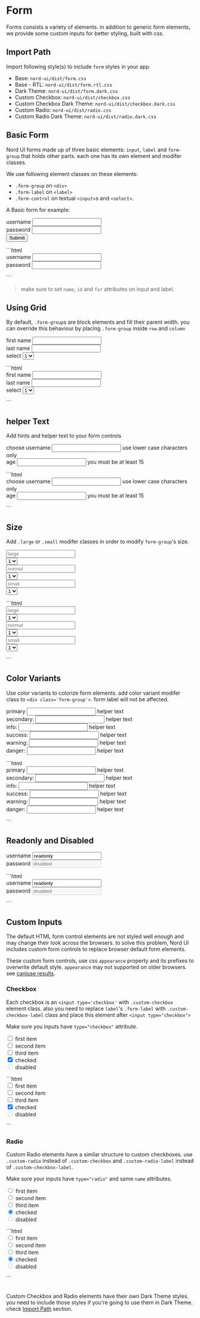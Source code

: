 # Form

Forms consists a variety of elements. in addition to generic form elements, we provide some custom inputs for better styling, built with css.


## Import Path

Import following style(s) to include `form` styles in your app.

- Base: `nord-ui/dist/form.css`
- Base - RTL: `nord-ui/dist/form.rtl.css`
- Dark Theme: `nord-ui/dist/form.dark.css`
- Custom Checkbox: `nord-ui/dist/checkbox.css`
- Custom Checkbox Dark Theme: `nord-ui/dist/checkbox.dark.css`
- Custom Radio: `nord-ui/dist/radio.css`
- Custom Radio Dark Theme: `nord-ui/dist/radio.dark.css`

## Basic Form

Nord UI forms made up of three basic elements: `input`, `label` and `form-group` that holds other parts. each one has its own element and modifer classes.

We use following element classes on these elements:
- `.form-group` on `<div>`
- `.form-label` on `<label>`
- `.form-control` on textual `<input>`s and `<select>`.

A Basic form for example:

<div class='code-example'>
	<div class='preview'>
		<form>
			<div class="form-group">
				<label class="form-label" for="example-username">username</label>
				<input class="form-control" type="text" name="user-username" id="example-username">
			</div>
			<div class="form-group">
				<label class="form-label" for="example-password">password</label>
				<input class="form-control" type="password" name="user-password" id="example-password">
			</div>
			<button class="btn primary" onclick="return false">Submit</button>
		</form>
	</div>
	<div class='source'>
```html
<form>
	<div class="form-group">
		<label class="form-label" for="example-username">username</label>
		<input class="form-control" type="password" name="user-username" id="example-username">
	</div>
	<div class="form-group">
		<label class="form-label" for="example-password">password</label>
		<input class="form-control" type="password" name="user-password" id="example-password">
	</div>
</form>
```
	</div>
</div>

> make sure to set `name`, `id` and `for` attributes on input and label.

## Using Grid

By default, `.form-group`s are block elements and fill their parent width. you can override this behaviour by placing `.form-group` inside `row` and `column`

<div class='code-example'>
	<div class='preview'>
		<form>
			<div class="row gutter-tiny">
				<div class="col xs-12 md-4">
					<div class="form-group">
						<label class="form-label" for="example-firstname">first name</label>
						<input class="form-control" type="text" name="user-firstname" id="example-firstname">
					</div>	
				</div>
				<div class="col xs-12 md-4">
					<div class="form-group">
						<label class="form-label" for="example-lastname">last name</label>
						<input class="form-control" type="text" name="user-lastname" id="example-lastname">
					</div>
				</div>
				<div class="col xs-12 md-4">
					<div class="form-group">
						<label class="form-label" for='example-options'>select</label>
						<select class="form-control" id="example-options">
							<option>1</option>
							<option>2</option>
							<option>3</option>
						</select>
					</div>
				</div>
			</div>
		</form>
	</div>
	<div class='source fixed-height'>
```html
<form>
	<div class="row gutter-tiny">
		<div class="col xs-12 md-4">
			<div class="form-group">
				<label class="form-label" for="example-firstname">first name</label>
				<input class="form-control" type="text" name="user-firstname" id="example-firstname">
			</div>	
		</div>
		<div class="col xs-12 md-4">
			<div class="form-group">
				<label class="form-label" for="example-lastname">last name</label>
				<input class="form-control" type="text" name="user-lastname" id="example-lastname">
			</div>
		</div>
		<div class="col xs-12 md-4">
			<div class="form-group">
				<label class="form-label" for='example-options'>select</label>
				<select class="form-control" id="example-options">
					<option>1</option>
					<option>2</option>
					<option>3</option>
				</select>
			</div>
		</div>
	</div>
</form>
```
	</div>
</div>

## helper Text

Add hints and helper text to your form controls

<div class='code-example'>
	<div class='preview'>
		<form>
			<div class="row gutter-tiny">
				<div class="col xs-12 md-6">
					<div class="form-group">
						<label class="form-label" for="example-new-username">choose username</label>
						<input class="form-control" type="text" name="user-new-username" id="example-new-username">
						<span class="form-helper">use lower case characters only</span>
					</div>	
				</div>
				<div class="col xs-12 md-6">
					<div class="form-group">
						<label class="form-label" for="example-new-age">age</label>
						<input class="form-control" type="number" name="user-new-age" id="example-new-age">
						<span class="form-helper">you must be at least 15</span>
					</div>
				</div>
			</div>
		</form>
	</div>
	<div class='source fixed-height'>
```html
<form>
	<div class="row gutter-tiny">
		<div class="col xs-12 md-6">
			<div class="form-group">
				<label class="form-label" for="example-new-username">choose username</label>
				<input class="form-control" type="text" name="user-new-username" id="example-new-username">
				<span class="form-helper">use lower case characters only</span>
			</div>	
		</div>
		<div class="col xs-12 md-6">
			<div class="form-group">
				<label class="form-label" for="example-new-age">age</label>
				<input class="form-control" type="number" name="user-new-age" id="example-new-age">
				<span class="form-helper">you must be at least 15</span>
			</div>
		</div>
	</div>
</form>
```
	</div>
</div>

## Size

Add `.large` or `.small` modifer classes in order to modify `form-group`'s size.

<div class='code-example'>
	<div class='preview'>
		<form>
			<div class="row gutter-tiny">
				<div class="col xs-12 md-6">
					<div class="form-group large">
						<input class="form-control" type="text" name="large-input" placeholder="large">
					</div>	
				</div>
				<div class="col xs-12 md-6">
					<div class="form-group large">
						<select class="form-control" name="large-select">
							<option>1</option>
							<option>2</option>
							<option>3</option>
						</select>
					</div>
				</div>
			</div>
			<div class="row gutter-tiny">
				<div class="col xs-12 md-6">
					<div class="form-group">
						<input class="form-control" type="text" name="input-normal" placeholder="normal">
					</div>
				</div>
				<div class="col xs-12 md-6">
					<div class="form-group">
						<select class="form-control" name="normal-select">
							<option>1</option>
							<option>2</option>
							<option>3</option>
						</select>
					</div>
				</div>
			</div>
			<div class="row gutter-tiny">
				<div class="col xs-12 md-6">
					<div class="form-group small">
						<input class="form-control" type="text" name="input-small" placeholder="small">
					</div>
				</div>
				<div class="col xs-12 md-6">
					<div class="form-group small">
						<select class="form-control" name="small-select">
							<option>1</option>
							<option>2</option>
							<option>3</option>
						</select>
					</div>
				</div>
			</div>
		</form>
	</div>
	<div class='source fixed-height'>
```html
<form>
	<div class="row gutter-tiny">
		<div class="col xs-12 md-6">
			<div class="form-group large">
				<input class="form-control" type="text" name="large-input" placeholder="large">
			</div>	
		</div>
		<div class="col xs-12 md-6">
			<div class="form-group large">
				<select class="form-control" name="large-select">
					<option>1</option>
					<option>2</option>
					<option>3</option>
				</select>
			</div>
		</div>
	</div>
	<div class="row gutter-tiny">
		<div class="col xs-12 md-6">
			<div class="form-group">
				<input class="form-control" type="text" name="input-normal" placeholder="normal">
			</div>
		</div>
		<div class="col xs-12 md-6">
			<div class="form-group">
				<select class="form-control" name="normal-select">
					<option>1</option>
					<option>2</option>
					<option>3</option>
				</select>
			</div>
		</div>
	</div>
	<div class="row gutter-tiny">
		<div class="col xs-12 md-6">
			<div class="form-group small">
				<input class="form-control" type="text" name="input-small" placeholder="small">
			</div>
		</div>
		<div class="col xs-12 md-6">
			<div class="form-group small">
				<select class="form-control" name="small-select">
					<option>1</option>
					<option>2</option>
					<option>3</option>
				</select>
			</div>
		</div>
	</div>
</form>
```
	</div>
</div>

## Color Variants

Use color variants to colorize form elements. add color variant modifer class to `<div class='form-group'>`. form label will not be affected.

<div class='code-example'>
	<div class='preview'>
		<form>
			<div class="row gutter-tiny">
				<div class="col xs-12 md-6">
					<div class="form-group primary">
						<label class="form-label" for="primary-variant-input">primary</label>
						<input class="form-control" id="primary-variant-input" type="text" name="primary-input">
						<span class="form-helper">helper text</span>
					</div>	
				</div>
				<div class="col xs-12 md-6">
					<div class="form-group secondary">
						<label class="form-label" for="secondary-variant-input">secondary:</label>
						<input class="form-control" id="secondary-variant-input" type="text" name="secondary-input">
						<span class="form-helper">helper text</span>
					</div>
				</div>
				<div class="col xs-12 md-6">
					<div class="form-group info">
						<label class="form-label" for="info-variant-input">info:</label>
						<input class="form-control" id="info-variant-input" type="text" name="info-input">
						<span class="form-helper">helper text</span>
					</div>
				</div>
				<div class="col xs-12 md-6">
					<div class="form-group success">
						<label class="form-label" for="success-variant-input">success:</label>
						<input class="form-control" id="success-variant-input" type="text" name="success-input">
						<span class="form-helper">helper text</span>
					</div>
				</div>
				<div class="col xs-12 md-6">
					<div class="form-group warning">
						<label class="form-label" for="warning-variant-input">warning:</label>
						<input class="form-control" id="warning-variant-input" type="text" name="warning-input">
						<span class="form-helper">helper text</span>
					</div>
				</div>
				<div class="col xs-12 md-6">
					<div class="form-group danger">
						<label class="form-label" for="danger-variant-input">danger:</label>
						<input class="form-control" id="danger-variant-input" type="text" name="danger-input">
						<span class="form-helper">helper text</span>
					</div>
				</div>
			</div>
		</form>
	</div>
	<div class='source fixed-height'>
```html
<form>
	<div class="row gutter-tiny">
		<div class="col xs-12 md-6">
			<div class="form-group primary">
				<label class="form-label" for="primary-variant-input">primary</label>
				<input class="form-control" id="primary-variant-input" type="text" name="primary-input">
				<span class="form-helper">helper text</span>
			</div>	
		</div>
		<div class="col xs-12 md-6">
			<div class="form-group secondary">
				<label class="form-label" for="secondary-variant-input">secondary:</label>
				<input class="form-control" id="secondary-variant-input" type="text" name="secondary-input">
				<span class="form-helper">helper text</span>
			</div>
		</div>
		<div class="col xs-12 md-6">
			<div class="form-group info">
				<label class="form-label" for="info-variant-input">info:</label>
				<input class="form-control" id="info-variant-input" type="text" name="info-input">
				<span class="form-helper">helper text</span>
			</div>
		</div>
		<div class="col xs-12 md-6">
			<div class="form-group success">
				<label class="form-label" for="success-variant-input">success:</label>
				<input class="form-control" id="success-variant-input" type="text" name="success-input">
				<span class="form-helper">helper text</span>
			</div>
		</div>
		<div class="col xs-12 md-6">
			<div class="form-group warning">
				<label class="form-label" for="warning-variant-input">warning:</label>
				<input class="form-control" id="warning-variant-input" type="text" name="warning-input">
				<span class="form-helper">helper text</span>
			</div>
		</div>
		<div class="col xs-12 md-6">
			<div class="form-group danger">
				<label class="form-label" for="danger-variant-input">danger:</label>
				<input class="form-control" id="danger-variant-input" type="text" name="danger-input">
				<span class="form-helper">helper text</span>
			</div>
		</div>
	</div>
</form>
```
	</div>
</div>

## Readonly and Disabled

<div class='code-example'>
	<div class='preview'>
		<form>
			<div class="form-group">
				<label class="form-label" for="example-readonly">username</label>
				<input class="form-control" type="text" name="user-username" id="example-readonly" readonly value="readonly">
			</div>
			<div class="form-group">
				<label class="form-label" for="example-disabled">password</label>
				<input class="form-control" type="text" name="user-password" id="example-disabled" disabled placeholder="disabled">
			</div>
		</form>
	</div>
	<div class='source'>
```html
<form>
	<div class="form-group">
		<label class="form-label" for="example-readonly">username</label>
		<input class="form-control" type="text" name="user-username" id="example-readonly" readonly value="readonly">
	</div>
	<div class="form-group">
		<label class="form-label" for="example-disabled">password</label>
		<input class="form-control" type="text" name="user-password" id="example-disabled" disabled placeholder="disabled">
	</div>
</form>
```
	</div>
</div>

## Custom Inputs

The default HTML form control elements are not styled well enough and may change their look across the browsers. to solve this problem, Nord UI includes custom form controls to replace browser default form elements.

These custom form controls, use css `appearance` property and its prefixes to overwrite default style. `appearance` may not supported on older browsers. see [caniuse results](https://caniuse.com/#feat=mdn-css_properties_appearance_none).

### Checkbox

Each checkbox is an `<input type='checkbox'` with `.custom-checkbox` element class. also you need to replace `label`'s `.form-label` with `.custom-checkbox-label` class and place this element after `<input type="checkbox">`

Make sure you inputs have `type="checkbox"` attribute.

<div class='code-example'>
	<div class='preview'>
		<form>
			<div class="form-group">
				<input class="custom-checkbox" type="checkbox" name="custom-checkbox-group" id="example-custom-checkbox1">
				<label class="custom-checkbox-label" for="example-custom-checkbox1">first item</label>
			</div>
			<div class="form-group">
				<input class="custom-checkbox" type="checkbox" name="custom-checkbox-group" id="example-custom-checkbox2">
				<label class="custom-checkbox-label" for="example-custom-checkbox2">second item</label>
			</div>
			<div class="form-group">
				<input class="custom-checkbox" type="checkbox" name="custom-checkbox-group" id="example-custom-checkbox3">
				<label class="custom-checkbox-label" for="example-custom-checkbox3">third item</label>
			</div>
			<div class="form-group">
				<input class="custom-checkbox" type="checkbox" name="custom-checkbox-group" id="example-custom-checkbox4" checked>
				<label class="custom-checkbox-label" for="example-custom-checkbox4">checked</label>
			</div>
			<div class="form-group">
				<input class="custom-checkbox" type="checkbox" name="custom-checkbox-group" id="example-custom-checkbox5" disabled>
				<label class="custom-checkbox-label" for="example-custom-checkbox5">disabled</label>
			</div>
		</form>
	</div>
	<div class='source fixed-height'>
```html
<form>
	<div class="form-group">
		<input class="custom-checkbox" type="checkbox" name="custom-checkbox-group" id="example-custom-checkbox1">
		<label class="custom-checkbox-label" for="example-custom-checkbox1">first item</label>
	</div>
	<div class="form-group">
		<input class="custom-checkbox" type="checkbox" name="custom-checkbox-group" id="example-custom-checkbox2">
		<label class="custom-checkbox-label" for="example-custom-checkbox2">second item</label>
	</div>
	<div class="form-group">
		<input class="custom-checkbox" type="checkbox" name="custom-checkbox-group" id="example-custom-checkbox3">
		<label class="custom-checkbox-label" for="example-custom-checkbox3">third item</label>
	</div>
	<div class="form-group">
		<input class="custom-checkbox" type="checkbox" name="custom-checkbox-group" id="example-custom-checkbox4" checked>
		<label class="custom-checkbox-label" for="example-custom-checkbox4">checked</label>
	</div>
	<div class="form-group">
		<input class="custom-checkbox" type="checkbox" name="custom-checkbox-group" id="example-custom-checkbox5" disabled>
		<label class="custom-checkbox-label" for="example-custom-checkbox5">disabled</label>
	</div>
</form>
```
	</div>
</div>

### Radio

Custom Radio elements have a similar structure to custom checkboxes. use `.custom-radio` instead of `.custom-checkbox` and `.custom-radio-label` instead of `.custom-checkbox-label`.

Make sure your inputs have `type="radio"` and same `name` attributes.

<div class='code-example'>
	<div class='preview'>
		<form>
			<div class="form-group">
				<input class="custom-radio" type="radio" name="custom-radio-group" id="example-custom-radio1">
				<label class="custom-radio-label" for="example-custom-radio1">first item</label>
			</div>
			<div class="form-group">
				<input class="custom-radio" type="radio" name="custom-radio-group" id="example-custom-radio2">
				<label class="custom-radio-label" for="example-custom-radio2">second item</label>
			</div>
			<div class="form-group">
				<input class="custom-radio" type="radio" name="custom-radio-group" id="example-custom-radio3">
				<label class="custom-radio-label" for="example-custom-radio3">third item</label>
			</div>
			<div class="form-group">
				<input class="custom-radio" type="radio" name="custom-radio-group" id="example-custom-radio4" checked>
				<label class="custom-radio-label" for="example-custom-radio4">checked</label>
			</div>
			<div class="form-group">
				<input class="custom-radio" type="radio" name="custom-radio-group" id="example-custom-radio5" disabled>
				<label class="custom-radio-label" for="example-custom-radio5">disabled</label>
			</div>
		</form>
	</div>
	<div class='source fixed-height'>
```html
<form>
	<div class="form-group">
		<input class="custom-radio" type="radio" name="custom-radio-group" id="example-custom-radio1">
		<label class="custom-radio-label" for="example-custom-radio1">first item</label>
	</div>
	<div class="form-group">
		<input class="custom-radio" type="radio" name="custom-radio-group" id="example-custom-radio2">
		<label class="custom-radio-label" for="example-custom-radio2">second item</label>
	</div>
	<div class="form-group">
		<input class="custom-radio" type="radio" name="custom-radio-group" id="example-custom-radio3">
		<label class="custom-radio-label" for="example-custom-radio3">third item</label>
	</div>
	<div class="form-group">
		<input class="custom-radio" type="radio" name="custom-radio-group" id="example-custom-radio4" checked>
		<label class="custom-radio-label" for="example-custom-radio4">checked</label>
	</div>
	<div class="form-group">
		<input class="custom-radio" type="radio" name="custom-radio-group" id="example-custom-radio5" disabled>
		<label class="custom-radio-label" for="example-custom-radio5">disabled</label>
	</div>
</form>
```
	</div>
</div>
<br>

Custom Checkbox and Radio elements have their own Dark Theme styles. you need to include those styles if you're going to use them in Dark Theme. check [Import Path](/docs/components/form#importpath) section.